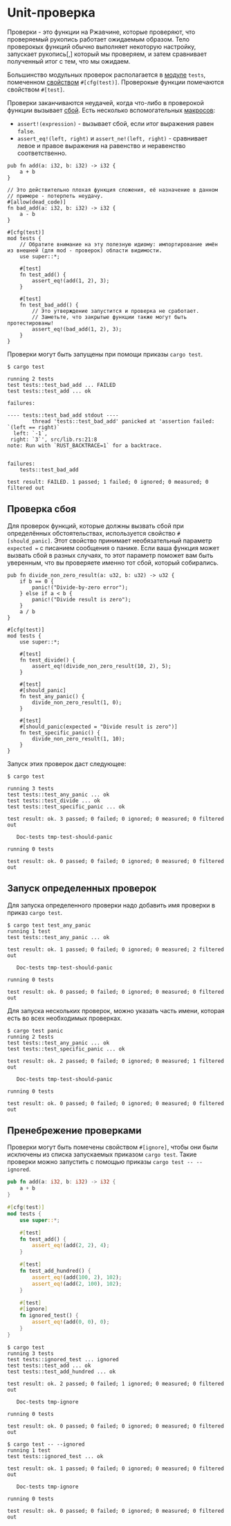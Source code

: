 # Unit-проверка

Проверки - это функции на Ржавчине, которые проверяют, что проверяемый 
рукопись работает ожидаемым образом. Тело проверокых функций обычно 
выполняет некоторую настройку, запускает рукопись[,] который мы 
проверяем, и затем сравнивает полученный итог с тем, что мы 
ожидаем.

Большинство модульных проверок располагается в [модуле](../mod.md) 
`tests`, помеченном [свойством](../attribute.md) 
`#[cfg(test)]`. Проверокые функции помечаются 
свойством `#[test]`.

Проверки заканчиваются неудачей, когда что-либо в проверокой функции 
вызывает [сбой](../std/panic.md). Есть несколько вспомогательных 
[макросов](../macros.md):

- `assert!(expression)` - вызывает сбой, если итог выражения равен `false`.
- `assert_eq!(left, right)` и `assert_ne!(left, right)` - сравнивает левое и правое выражения на равенство и неравенство соответственно.

```rust,ignore
pub fn add(a: i32, b: i32) -> i32 {
    a + b
}

// Это действительно плохая функция сложения, её назначение в данном // примере - потерпеть неудачу.
#[allow(dead_code)]
fn bad_add(a: i32, b: i32) -> i32 {
    a - b
}

#[cfg(test)]
mod tests {
    // Обратите внимание на эту полезную идиому: импортирование имён из внешней (для mod - проверок) области видимости.
    use super::*;

    #[test]
    fn test_add() {
        assert_eq!(add(1, 2), 3);
    }

    #[test]
    fn test_bad_add() {
        // Это утверждение запустится и проверка не сработает.
        // Заметьте, что закрытые функции также могут быть протестированы!
        assert_eq!(bad_add(1, 2), 3);
    }
}
```

Проверки могут быть запущены при помощи приказы `cargo test`.

```shell
$ cargo test

running 2 tests
test tests::test_bad_add ... FAILED
test tests::test_add ... ok

failures:

---- tests::test_bad_add stdout ----
        thread 'tests::test_bad_add' panicked at 'assertion failed: `(left == right)`
  left: `-1`,
 right: `3`', src/lib.rs:21:8
note: Run with `RUST_BACKTRACE=1` for a backtrace.


failures:
    tests::test_bad_add

test result: FAILED. 1 passed; 1 failed; 0 ignored; 0 measured; 0 filtered out
```

## Проверка сбоя

Для проверок функций, которые должны вызвать сбой при 
определённых обстоятельствах, используется свойство 
`#[should_panic]`. Этот свойство принимает 
необязательный параметр `expected =` с писанием 
сообщения о панике. Если ваша функция может вызвать сбой в 
разных случаях, то этот параметр поможет вам быть уверенным, 
что вы проверяете именно тот сбой, который собирались.

```rust,ignore
pub fn divide_non_zero_result(a: u32, b: u32) -> u32 {
    if b == 0 {
        panic!("Divide-by-zero error");
    } else if a < b {
        panic!("Divide result is zero");
    }
    a / b
}

#[cfg(test)]
mod tests {
    use super::*;

    #[test]
    fn test_divide() {
        assert_eq!(divide_non_zero_result(10, 2), 5);
    }

    #[test]
    #[should_panic]
    fn test_any_panic() {
        divide_non_zero_result(1, 0);
    }

    #[test]
    #[should_panic(expected = "Divide result is zero")]
    fn test_specific_panic() {
        divide_non_zero_result(1, 10);
    }
}
```

Запуск этих проверок даст следующее:

```shell
$ cargo test

running 3 tests
test tests::test_any_panic ... ok
test tests::test_divide ... ok
test tests::test_specific_panic ... ok

test result: ok. 3 passed; 0 failed; 0 ignored; 0 measured; 0 filtered out

   Doc-tests tmp-test-should-panic

running 0 tests

test result: ok. 0 passed; 0 failed; 0 ignored; 0 measured; 0 filtered out
```

## Запуск определенных проверок

Для запуска определенного проверки надо добавить имя проверки в приказ 
`cargo test`.

```shell
$ cargo test test_any_panic
running 1 test
test tests::test_any_panic ... ok

test result: ok. 1 passed; 0 failed; 0 ignored; 0 measured; 2 filtered out

   Doc-tests tmp-test-should-panic

running 0 tests

test result: ok. 0 passed; 0 failed; 0 ignored; 0 measured; 0 filtered out
```

Для запуска нескольких проверок, можно указать часть имени, 
которая есть во всех необходимых проверках.

```shell
$ cargo test panic
running 2 tests
test tests::test_any_panic ... ok
test tests::test_specific_panic ... ok

test result: ok. 2 passed; 0 failed; 0 ignored; 0 measured; 1 filtered out

   Doc-tests tmp-test-should-panic

running 0 tests

test result: ok. 0 passed; 0 failed; 0 ignored; 0 measured; 0 filtered out
```

## Пренебрежение проверками

Проверки могут быть помечены свойством `#[ignore]`, чтобы они были исключены из списка запускаемых приказом `cargo test`. Такие проверки можно запустить с помощью приказы `cargo test -- --ignored`.

```rust
pub fn add(a: i32, b: i32) -> i32 {
    a + b
}

#[cfg(test)]
mod tests {
    use super::*;

    #[test]
    fn test_add() {
        assert_eq!(add(2, 2), 4);
    }

    #[test]
    fn test_add_hundred() {
        assert_eq!(add(100, 2), 102);
        assert_eq!(add(2, 100), 102);
    }

    #[test]
    #[ignore]
    fn ignored_test() {
        assert_eq!(add(0, 0), 0);
    }
}
```

```shell
$ cargo test
running 3 tests
test tests::ignored_test ... ignored
test tests::test_add ... ok
test tests::test_add_hundred ... ok

test result: ok. 2 passed; 0 failed; 1 ignored; 0 measured; 0 filtered out

   Doc-tests tmp-ignore

running 0 tests

test result: ok. 0 passed; 0 failed; 0 ignored; 0 measured; 0 filtered out

$ cargo test -- --ignored
running 1 test
test tests::ignored_test ... ok

test result: ok. 1 passed; 0 failed; 0 ignored; 0 measured; 0 filtered out

   Doc-tests tmp-ignore

running 0 tests

test result: ok. 0 passed; 0 failed; 0 ignored; 0 measured; 0 filtered out
```
